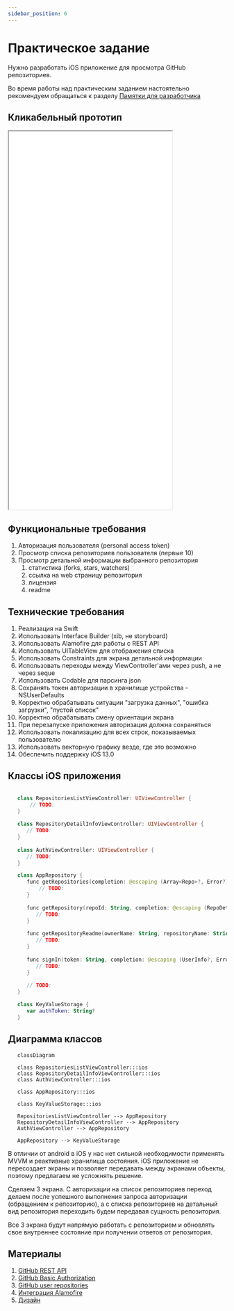 ```yaml
---
sidebar_position: 6
---
```


# Практическое задание

Нужно разработать iOS приложение для просмотра GitHub репозиториев.

Во время работы над практическим заданием настоятельно рекомендуем обращаться к разделу [Памятки для разработчика](../../university/memos/best-practices)

## Кликабельный прототип

<iframe width="376" height="870" src="//www.figma.com/embed?embed_host=share&url=https%3A%2F%2Fwww.figma.com%2Fproto%2FXmpoCqkdWTGb2NGdR2bgiQ%2FGit_test-iOS%3Fnode-id%3D1%253A744%26scaling%3Dmin-zoom%26page-id%3D0%253A1%26starting-point-node-id%3D1%253A729" allowfullscreen></iframe>

## Функциональные требования

1. Авторизация пользователя (personal access token)
1. Просмотр списка репозиториев пользователя (первые 10)
1. Просмотр детальной информации выбранного репозитория
    1. статистика (forks, stars, watchers)
    1. ссылка на web страницу репозитория
    1. лицензия
    1. readme

## Технические требования

1. Реализация на Swift
1. Использовать Interface Builder (xib, не storyboard)
1. Использовать Alamofire для работы с REST API
1. Использовать UITableView для отображения списка
1. Использовать Constraints для экрана детальной информации
1. Использовать переходы между ViewController'ами через push, а не через seque
1. Использовать Codable для парсинга json
1. Сохранять токен авторизации в хранилище устройства - NSUserDefaults
1. Корректно обрабатывать ситуации "загрузка данных", "ошибка загрузки", "пустой список"
1. Корректно обрабатывать смену ориентации экрана
1. При перезапуске приложения авторизация должна сохраняться
1. Использовать локализацию для всех строк, показываемых пользователю
1. Использовать векторную графику везде, где это возможно
1. Обеспечить поддержку iOS 13.0

## Классы iOS приложения
```kotlin

   class RepositoriesListViewController: UIViewController {
       // TODO:
   }
   
   class RepositoryDetailInfoViewController: UIViewController {
      // TODO:
   }
   
   class AuthViewController: UIViewController {
      // TODO:
   }

   class AppRepository {
      func getRepositories(completion: @escaping (Array<Repo>?, Error?) -> Void) {
          // TODO:
      }
      
      func getRepository(repoId: String, completion: @escaping (RepoDetails?, Error?) -> Void) {
         // TODO:
      }
      
      func getRepositoryReadme(ownerName: String, repositoryName: String, branchName: String, completion: @escaping (String?, Error?) -> Void) {
         // TODO:
      }
      
      func signIn(token: String, completion: @escaping (UserInfo?, Error?) -> Void) {
         // TODO:
      }
      
      // TODO:
   }

   class KeyValueStorage {
      var authToken: String?
   }

```

## Диаграмма классов

```mermaid
   classDiagram
   
   class RepositoriesListViewController:::ios
   class RepositoryDetailInfoViewController:::ios
   class AuthViewController:::ios
   
   class AppRepository:::ios
   
   class KeyValueStorage:::ios
   
   RepositoriesListViewController --> AppRepository
   RepositoryDetailInfoViewController --> AppRepository
   AuthViewController --> AppRepository

   AppRepository --> KeyValueStorage
```

В отличии от android в iOS у нас нет сильной необходимости применять MVVM и реактивные хранилища состояния. 
iOS приложение не пересоздает экраны и позволяет передавать между экранами объекты, поэтому предлагаем не усложнять 
решение. 

Сделаем 3 экрана. С авторизации на список репозиториев переход делаем после успешного выполнения запроса 
авторизации (обращением к репозиторию), а с списка репозиториев на детальный вид репозитория переходить будем передавая 
сущность репозитория.

Все 3 экрана будут напрямую работать с репозиторием и обновлять свое внутреннее состояние при получении ответов от 
репозитория.

## Материалы

1. [GitHub REST API](https://docs.github.com/en/rest)
1. [GitHub Basic Authorization](https://docs.github.com/en/rest/overview/other-authentication-methods#basic-authentication)
1. [GitHub user repositories](https://docs.github.com/en/rest/reference/repos#list-repositories-for-a-user)
1. [Интеграция Alamofire](https://github.com/Alamofire/Alamofire)
1. [Дизайн](https://www.figma.com/file/XmpoCqkdWTGb2NGdR2bgiQ)
